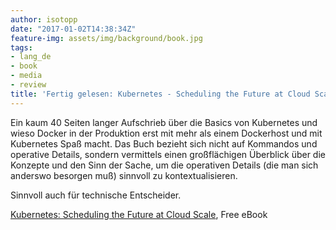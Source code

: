 ```yaml
---
author: isotopp
date: "2017-01-02T14:38:34Z"
feature-img: assets/img/background/book.jpg
tags:
- lang_de
- book
- media
- review
title: 'Fertig gelesen: Kubernetes - Scheduling the Future at Cloud Scale'
---
```

Ein kaum 40 Seiten langer Aufschrieb über die Basics von Kubernetes und wieso Docker in der Produktion erst mit mehr als einem Dockerhost und mit Kubernetes Spaß macht. Das Buch bezieht sich nicht auf Kommandos und operative Details, sondern vermittels einen großflächigen Überblick über die Konzepte und den Sinn der Sache, um die operativen Details (die man sich anderswo besorgen muß) sinnvoll zu kontextualisieren.

Sinnvoll auch für technische Entscheider.

[Kubernetes: Scheduling the Future at Cloud Scale](https://www.openshift.com/promotions/kubernetes.html), Free eBook
